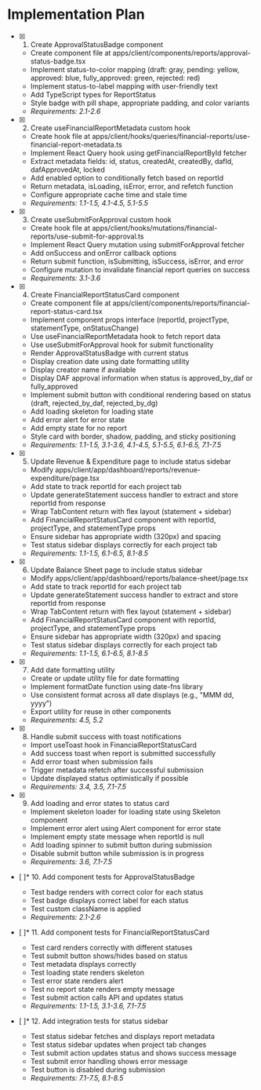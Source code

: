 # Implementation Plan

- [x] 1. Create ApprovalStatusBadge component





  - Create component file at apps/client/components/reports/approval-status-badge.tsx
  - Implement status-to-color mapping (draft: gray, pending: yellow, approved: blue, fully_approved: green, rejected: red)
  - Implement status-to-label mapping with user-friendly text
  - Add TypeScript types for ReportStatus
  - Style badge with pill shape, appropriate padding, and color variants
  - _Requirements: 2.1-2.6_

- [x] 2. Create useFinancialReportMetadata custom hook





  - Create hook file at apps/client/hooks/queries/financial-reports/use-financial-report-metadata.ts
  - Implement React Query hook using getFinancialReportById fetcher
  - Extract metadata fields: id, status, createdAt, createdBy, dafId, dafApprovedAt, locked
  - Add enabled option to conditionally fetch based on reportId
  - Return metadata, isLoading, isError, error, and refetch function
  - Configure appropriate cache time and stale time
  - _Requirements: 1.1-1.5, 4.1-4.5, 5.1-5.5_

- [x] 3. Create useSubmitForApproval custom hook





  - Create hook file at apps/client/hooks/mutations/financial-reports/use-submit-for-approval.ts
  - Implement React Query mutation using submitForApproval fetcher
  - Add onSuccess and onError callback options
  - Return submit function, isSubmitting, isSuccess, isError, and error
  - Configure mutation to invalidate financial report queries on success
  - _Requirements: 3.1-3.6_

- [x] 4. Create FinancialReportStatusCard component





  - Create component file at apps/client/components/reports/financial-report-status-card.tsx
  - Implement component props interface (reportId, projectType, statementType, onStatusChange)
  - Use useFinancialReportMetadata hook to fetch report data
  - Use useSubmitForApproval hook for submit functionality
  - Render ApprovalStatusBadge with current status
  - Display creation date using date formatting utility
  - Display creator name if available
  - Display DAF approval information when status is approved_by_daf or fully_approved
  - Implement submit button with conditional rendering based on status (draft, rejected_by_daf, rejected_by_dg)
  - Add loading skeleton for loading state
  - Add error alert for error state
  - Add empty state for no report
  - Style card with border, shadow, padding, and sticky positioning
  - _Requirements: 1.1-1.5, 3.1-3.6, 4.1-4.5, 5.1-5.5, 6.1-6.5, 7.1-7.5_

- [x] 5. Update Revenue & Expenditure page to include status sidebar





  - Modify apps/client/app/dashboard/reports/revenue-expenditure/page.tsx
  - Add state to track reportId for each project tab
  - Update generateStatement success handler to extract and store reportId from response
  - Wrap TabContent return with flex layout (statement + sidebar)
  - Add FinancialReportStatusCard component with reportId, projectType, and statementType props
  - Ensure sidebar has appropriate width (320px) and spacing
  - Test status sidebar displays correctly for each project tab
  - _Requirements: 1.1-1.5, 6.1-6.5, 8.1-8.5_

- [x] 6. Update Balance Sheet page to include status sidebar





  - Modify apps/client/app/dashboard/reports/balance-sheet/page.tsx
  - Add state to track reportId for each project tab
  - Update generateStatement success handler to extract and store reportId from response
  - Wrap TabContent return with flex layout (statement + sidebar)
  - Add FinancialReportStatusCard component with reportId, projectType, and statementType props
  - Ensure sidebar has appropriate width (320px) and spacing
  - Test status sidebar displays correctly for each project tab
  - _Requirements: 1.1-1.5, 6.1-6.5, 8.1-8.5_

- [x] 7. Add date formatting utility





  - Create or update utility file for date formatting
  - Implement formatDate function using date-fns library
  - Use consistent format across all date displays (e.g., "MMM dd, yyyy")
  - Export utility for reuse in other components
  - _Requirements: 4.5, 5.2_

- [x] 8. Handle submit success with toast notifications













  - Import useToast hook in FinancialReportStatusCard
  - Add success toast when report is submitted successfully
  - Add error toast when submission fails
  - Trigger metadata refetch after successful submission
  - Update displayed status optimistically if possible
  - _Requirements: 3.4, 3.5, 7.1-7.5_

- [x] 9. Add loading and error states to status card





  - Implement skeleton loader for loading state using Skeleton component
  - Implement error alert using Alert component for error state
  - Implement empty state message when reportId is null
  - Add loading spinner to submit button during submission
  - Disable submit button while submission is in progress
  - _Requirements: 3.6, 7.1-7.5_

- [ ]* 10. Add component tests for ApprovalStatusBadge
  - Test badge renders with correct color for each status
  - Test badge displays correct label for each status
  - Test custom className is applied
  - _Requirements: 2.1-2.6_

- [ ]* 11. Add component tests for FinancialReportStatusCard
  - Test card renders correctly with different statuses
  - Test submit button shows/hides based on status
  - Test metadata displays correctly
  - Test loading state renders skeleton
  - Test error state renders alert
  - Test no report state renders empty message
  - Test submit action calls API and updates status
  - _Requirements: 1.1-1.5, 3.1-3.6, 7.1-7.5_

- [ ]* 12. Add integration tests for status sidebar
  - Test status sidebar fetches and displays report metadata
  - Test status sidebar updates when project tab changes
  - Test submit action updates status and shows success message
  - Test submit error handling shows error message
  - Test button is disabled during submission
  - _Requirements: 7.1-7.5, 8.1-8.5_
